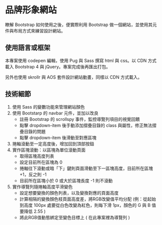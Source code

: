 # 品牌形象網站

瞭解 Bootstrap 如何使用之後，便實際利用 Bootstrap 做一個網站，並使用其元件與布局方式來練習設計網站。
  
## 使用語言或框架

本專案使用 codepen 編輯，使用 Pug 與 Sass 撰寫 html 與 css。以 CDN 方式載入 Bootstrap 4 與 jQuery。專案完成後再匯出打包。

另外也使用 skrollr 與 AOS 套件設計網站動畫，同樣以 CDN 方式載入。

## 技術細節

1. 使用 Sass 的變數功能來管理網站顏色
2. 使用 Bootstarp 的 navbar 元件，並加以改良
    - 註冊 Bootstrap 的 scrollspy 事件，監控導覽列項目的視覺回饋
    - 點擊 dropdown-item 後手動添加摺疊目錄的 class 與屬性，修正無法摺疊目錄的問題
    - 點擊 dropdown-item 後滑動至對應區塊
3. 捲軸滾動至一定高度後，增加回到頂部按鈕
4. 實作區塊滾動：以區塊為單位滾動頁面
    - 取得區塊高度列表
    - 設定目前所在區塊為 0
    - 捲軸往下滾動或暗「下」鍵則頁面滑動至下一區塊高度，目前所在區塊 +1，反之則 -1
    - 目前所在區塊小於 0 或大於區塊長度 -1 則不滾動
5. 實作導覽列隨捲軸高度平滑變色
    - 設定想要變換的顏色列表，以及變換對應的頁面高度
    - 計算相隔的變換顏色枝頁面高度差，將RGB改變值平均分配 (例：從起始到高度 100px 處要從白色改變為紅色，則每下滑 1px，顏色的 G 與 B 值要降低 2.55 )
    - 將此RGB值動態綁定至變色目標上 ( 在此專案裡為導覽列 )
  
 


